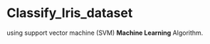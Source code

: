 # Classify_Iris_dataset

using support vector machine (SVM) **Machine Learning** Algorithm.                    
